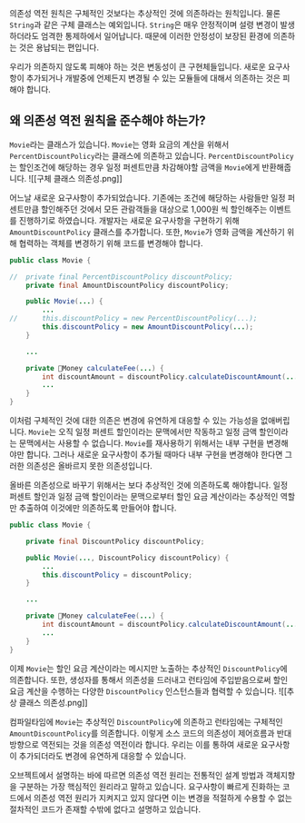 의존성 역전 원칙은 구체적인 것보다는 추상적인 것에 의존하라는 원칙입니다. 물론 `String`과 같은 구체 클래스는 예외입니다. `String`은 매우 안정적이며 설령 변경이 발생하더라도 엄격한 통제하에서 일어납니다. 때문에 이러한 안정성이 보장된 환경에 의존하는 것은 용납되는 편입니다.

우리가 의존하지 않도록 피해야 하는 것은 변동성이 큰 구현체들입니다. 새로운 요구사항이 추가되거나 개발중에 언제든지 변경될 수 있는 모듈들에 대해서 의존하는 것은 피해야 합니다.

## 왜 의존성 역전 원칙을 준수해야 하는가?
`Movie`라는 클래스가 있습니다. `Movie`는 영화 요금의 계산을 위해서 `PercentDiscountPolicy`라는 클래스에 의존하고 있습니다. `PercentDiscountPolicy`는 할인조건에 해당하는 경우 일정 퍼센트만큼 차감해야할 금액을 `Movie`에게 반환해줍니다.
![[구체 클래스 의존성.png]]

어느날 새로운 요구사항이 추가되었습니다. 기존에는 조건에 해당하는 사람들만 일정 퍼센트만큼 할인해주던 것에서 모든 관람객들을 대상으로 1,000원 씩 할인해주는 이벤트를 진행하기로 하였습니다. 개발자는 새로운 요구사항을 구현하기 위해 `AmountDiscountPolicy` 클래스를 추가합니다. 또한, `Movie`가 영화 금액을 계산하기 위해 협력하는 객체를 변경하기 위해 코드를 변경해야 합니다.
```java
public class Movie {

//	private final PercentDiscountPolicy discountPolicy;
	private final AmountDiscountPolicy discountPolicy;

	public Movie(...) {
		...
//		this.discountPolicy = new PercentDiscountPolicy(...);
		this.discountPolicy = new AmountDiscountPolicy(...);
	}

	...

	private Money calculateFee(...) {
		int discountAmount = discountPolicy.calculateDiscountAmount(...);
		...
	}
}
```

이처럼 구체적인 것에 대한 의존은 변경에 유연하게 대응할 수 있는 가능성을 없애버립니다. `Movie`는 오직 일정 퍼센트 할인이라는 문맥에서만 작동하고 일정 금액 할인이라는 문맥에서는 사용할 수 없습니다. `Movie`를 재사용하기 위해서는 내부 구현을 변경해야만 합니다. 그러나 새로운 요구사항이 추가될 때마다 내부 구현을 변경해야 한다면 그러한 의존성은 올바르지 못한 의존성입니다.

올바른 의존성으로 바꾸기 위해서는 보다 추상적인 것에 의존하도록 해야합니다. 일정 퍼센트 할인과 일정 금액 할인이라는 문맥으로부터 할인 요금 계산이라는 추상적인 역할만 추출하여 이것에만 의존하도록 만들어야 합니다.
```java
public class Movie {

	private final DiscountPolicy discountPolicy;

	public Movie(..., DiscountPolicy discountPolicy) {
		...
		this.discountPolicy = discountPolicy;
	}

	...

	private Money calculateFee(...) {
		int discountAmount = discountPolicy.calculateDiscountAmount(...);
		...
	}
}
```

이제 `Movie`는 할인 요금 계산이라는 메시지만 노출하는 추상적인 `DiscountPolicy`에 의존합니다. 또한, 생성자를 통해서 의존성을 드러내고 런타임에 주입받음으로써 할인 요금 계산을 수행하는 다양한 `DiscountPolicy` 인스턴스들과 협력할 수 있습니다.
![[추상 클래스 의존성.png]]

컴파일타임에 `Movie`는 추상적인 `DiscountPolicy`에 의존하고 런타임에는 구체적인 `AmountDiscountPolicy`를 의존합니다. 이렇게 소스 코드의 의존성이 제어흐름과 반대 방향으로 역전되는 것을 의존성 역전이라 합니다. 우리는 이를 통하여 새로운 요구사항이 추가되더라도 변경에 유연하게 대응할 수 있습니다. 

오브젝트에서 설명하는 바에 따르면 의존성 역전 원리는 전통적인 설계 방법과 객체지향을 구분하는 가장 핵심적인 원리라고 말하고 있습니다. 요구사항이 빠르게 진화하는 코드에서 의존성 역전 원리가 지켜지고 있지 않다면 이는 변경을 적절하게 수용할 수 없는 절차적인 코드가 존재할 수밖에 없다고 설명하고 있습니다.
